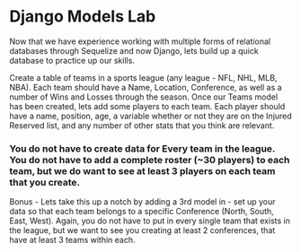 # Django Models Lab


Now that we have experience working with multiple forms of relational databases through Sequelize and now Django, lets build up a quick database to practice up our skills.

Create a table of teams in a sports league (any league - NFL, NHL, MLB, NBA). Each team should have a Name, Location, Conference, as well as a number of Wins and Losses through the season. Once our Teams model has been created, lets add some players to each team. Each player should have a name, position, age, a variable whether or not they are on the Injured Reserved list, and any number of other stats that you think are relevant. 

### You do not have to create data for Every team in the league. You do not have to add a complete roster (~30 players) to each team, but we do want to see at least 3 players on each team that you create.

Bonus - Lets take this up a notch by adding a 3rd model in - set up your data so that each team belongs to a specific Conference (North, South, East, West). Again, you do not have to put in every single team that exists in the league, but we want to see you creating at least 2 conferences, that have at least 3 teams within each. 
